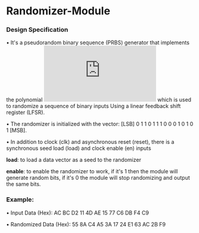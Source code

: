 # Randomizer-Module

### Design Specification 
• It's a pseudorandom binary sequence (PRBS) generator that implements the polynomial ![equation](https://latex.codecogs.com/gif.latex?1%20&plus;%20X%5E%7B14%7D%20&plus;%20X%5E%7B15%7D) which is used to randomize a sequence of binary inputs Using a linear feedback shift register (LFSR). 

• The randomizer is initialized with the vector:  [LSB] 0 1 1 0 1 1 1 0 0 0 1 0 1 0 1 [MSB]. 

• In addition to clock (clk) and asynchronous reset (reset), there is a synchronous seed load (load) and clock enable (en) inputs 

**load**: to load a data vector as a seed to the randomizer

**enable**: to enable the randomizer to work, if it's 1 then the module will generate random bits, if it's 0 the module will stop randomizing and output the same bits.

### Example:

• Input Data (Hex):  AC BC D2 11 4D AE 15 77 C6 DB F4 C9 

• Randomized Data (Hex):  55 8A C4 A5 3A 17 24 E1 63 AC 2B F9 
